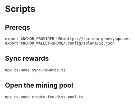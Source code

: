 # Scripts

## Prereqs

```shell
export ANCHOR_PROVIDER_URL=https://ssc-dao.genesysgo.net
export ANCHOR_WALLET=$HOME/.config/solana/id.json
```

## Sync rewards

```shell
npx ts-node sync-rewards.ts
```

## Open the mining pool

```shell
npx ts-node create-fee-dist-pool.ts
```
